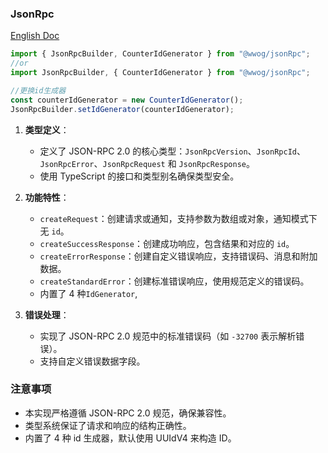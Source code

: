 ### JsonRpc

[English Doc](../README.md)

```typescript
import { JsonRpcBuilder, CounterIdGenerator } from "@wwog/jsonRpc";
//or
import JsonRpcBuilder, { CounterIdGenerator } from "@wwog/jsonRpc";

//更换id生成器
const counterIdGenerator = new CounterIdGenerator();
JsonRpcBuilder.setIdGenerator(counterIdGenerator);
```

1. **类型定义**：

   - 定义了 JSON-RPC 2.0 的核心类型：`JsonRpcVersion`、`JsonRpcId`、`JsonRpcError`、`JsonRpcRequest` 和 `JsonRpcResponse`。
   - 使用 TypeScript 的接口和类型别名确保类型安全。

2. **功能特性**：

   - `createRequest`：创建请求或通知，支持参数为数组或对象，通知模式下无 `id`。
   - `createSuccessResponse`：创建成功响应，包含结果和对应的 `id`。
   - `createErrorResponse`：创建自定义错误响应，支持错误码、消息和附加数据。
   - `createStandardError`：创建标准错误响应，使用规范定义的错误码。
   - 内置了 4 种`IdGenerator`,

3. **错误处理**：

   - 实现了 JSON-RPC 2.0 规范中的标准错误码（如 `-32700` 表示解析错误）。
   - 支持自定义错误数据字段。

### 注意事项

- 本实现严格遵循 JSON-RPC 2.0 规范，确保兼容性。
- 类型系统保证了请求和响应的结构正确性。
- 内置了 4 种 id 生成器，默认使用 UUIdV4 来构造 ID。
